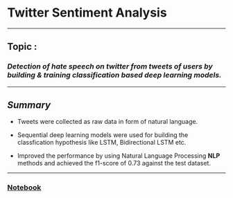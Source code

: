 # **Twitter Sentiment Analysis**
---
## **Topic :**
### _Detection of hate speech on twitter from tweets of users by building & training classification based deep learning models._

---

## _Summary_

- Tweets were collected as raw data in form of natural language.

- Sequential deep learning models were used for building the classfication hypothesis like LSTM, Bidirectional LSTM etc.


- Improved the performance by  using Natural Language Processing **NLP** methods and achieved the f1-score of 0.73 against the test dataset. 

---
### [Notebook](https://github.com/Sheriffwoody31/Twitter-Sentiment-Analysis/blob/main/Model.ipynb)
